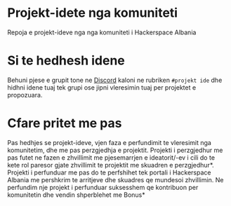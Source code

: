 # Projekt-idete nga komuniteti
Repoja e projekt-ideve nga nga komuniteti i Hackerspace Albania

# Si te hedhesh idene 
Behuni pjese e grupit tone ne [Discord](https://discord.gg/ARwjhAsJ) kaloni ne rubriken `#projekt ide` dhe hidhni idene tuaj tek grupi ose jipni 
vleresimin tuaj per projektet e propozuara. 

# Cfare pritet me pas
Pas hedhjes se projekt-ideve, vjen faza e perfundimit te vleresimit nga komunitetim, dhe me pas perzgjedhja e projektit.
Projekti i perzgjedhur me pas futet ne fazen e zhvillimit me pjesemarrjen e ideatorit/-ev i cili do te kete rol paresor gjate zhvillimit te projektit me skuadren e perzgjedhur*. Projekti i perfunduar me pas do te perfshihet tek portali i Hackerspace Albania me pershkrim te arritjeve dhe skuadres qe mundesoi zhvillimin. Ne perfundim nje projekt i perfunduar suksesshem qe kontribuon per komunitetin dhe vendin shperblehet me Bonus* 
